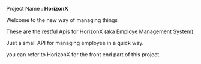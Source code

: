 Project Name : **HorizonX**

Welcome to the new way of managing things 

These are the restful Apis for HorizonX (aka Employe Management System). 

Just a small API for managing employee in a quick way.

you can refer to HorizonX for the front end part of this project.


